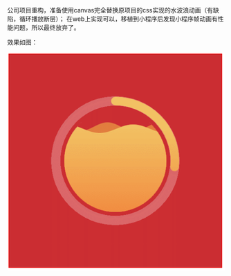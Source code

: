 公司项目重构，准备使用canvas完全替换原项目的css实现的水波浪动画（有缺陷，循环播放断层）；
在web上实现可以，移植到小程序后发现小程序帧动画有性能问题，所以最终放弃了。   

效果如图： 

![./GIF.gif](./GIF.gif)  

